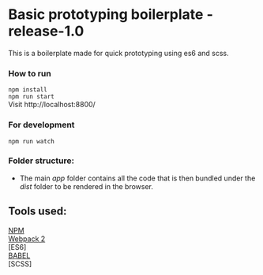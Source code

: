 # Basic prototyping boilerplate - release-1.0
This is a boilerplate made for quick prototyping using es6 and scss.

### How to run
`npm install`<br>
`npm run start`<br>
Visit http://localhost:8800/

### For development
`npm run watch`


### Folder structure:
- The main *app* folder contains all the code that is then bundled under the *dist* folder to be rendered in the browser.

## Tools used:
[NPM](https://www.npmjs.com/)<br>
[Webpack 2](https://webpack.js.org/)<br>
[ES6]<br>
[BABEL](https://babeljs.io/)<br>
[SCSS]
